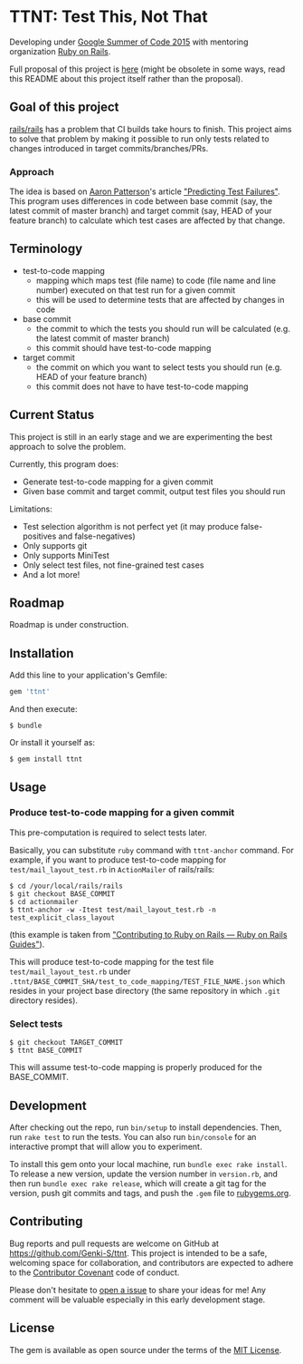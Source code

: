 # TTNT: Test This, Not That

Developing under [Google Summer of Code 2015](http://www.google-melange.com/gsoc/homepage/google/gsoc2015) with mentoring organization [Ruby on Rails](http://rubyonrails.org/).

Full proposal of this project is [here](https://github.com/Genki-S/gsoc2015/blob/master/proposal.md) (might be obsolete in some ways, read this README about this project itself rather than the proposal).

## Goal of this project

[rails/rails](https://github.com/rails/rails) has a problem that CI builds take hours to finish. This project aims to solve that problem by making it possible to run only tests related to changes introduced in target commits/branches/PRs.

### Approach

The idea is based on [Aaron Patterson](https://twitter.com/tenderlove)'s article ["Predicting Test Failures"](http://tenderlovemaking.com/2015/02/13/predicting-test-failues.html). This program uses differences in code between base commit (say, the latest commit of master branch) and target commit (say, HEAD of your feature branch) to calculate which test cases are affected by that change.

## Terminology

- test-to-code mapping
    - mapping which maps test (file name) to code (file name and line number) executed on that test run for a given commit
    - this will be used to determine tests that are affected by changes in code
- base commit
    - the commit to which the tests you should run will be calculated (e.g. the latest commit of master branch)
    - this commit should have test-to-code mapping
- target commit
    - the commit on which you want to select tests you should run (e.g. HEAD of your feature branch)
    - this commit does not have to have test-to-code mapping

## Current Status

This project is still in an early stage and we are experimenting the best approach to solve the problem.

Currently, this program does:

- Generate test-to-code mapping for a given commit
- Given base commit and target commit, output test files you should run

Limitations:

- Test selection algorithm is not perfect yet (it may produce false-positives and false-negatives)
- Only supports git
- Only supports MiniTest
- Only select test files, not fine-grained test cases
- And a lot more!

## Roadmap

Roadmap is under construction.

## Installation

Add this line to your application's Gemfile:

```ruby
gem 'ttnt'
```

And then execute:

    $ bundle

Or install it yourself as:

    $ gem install ttnt

## Usage

### Produce test-to-code mapping for a given commit

This pre-computation is required to select tests later.

Basically, you can substitute `ruby` command with `ttnt-anchor` command.
For example, if you want to produce test-to-code mapping for `test/mail_layout_test.rb` in `ActionMailer` of rails/rails:

```
$ cd /your/local/rails/rails
$ git checkout BASE_COMMIT
$ cd actionmailer
$ ttnt-anchor -w -Itest test/mail_layout_test.rb -n test_explicit_class_layout
```

(this example is taken from ["Contributing to Ruby on Rails — Ruby on Rails Guides"](http://edgeguides.rubyonrails.org/contributing_to_ruby_on_rails.html#running-tests)).

This will produce test-to-code mapping for the test file `test/mail_layout_test.rb` under `.ttnt/BASE_COMMIT_SHA/test_to_code_mapping/TEST_FILE_NAME.json` which resides in your project base directory (the same repository in which `.git` directory resides).

### Select tests

```
$ git checkout TARGET_COMMIT
$ ttnt BASE_COMMIT
```

This will assume test-to-code mapping is properly produced for the BASE\_COMMIT.

## Development

After checking out the repo, run `bin/setup` to install dependencies. Then, run `rake test` to run the tests. You can also run `bin/console` for an interactive prompt that will allow you to experiment.

To install this gem onto your local machine, run `bundle exec rake install`. To release a new version, update the version number in `version.rb`, and then run `bundle exec rake release`, which will create a git tag for the version, push git commits and tags, and push the `.gem` file to [rubygems.org](https://rubygems.org).

## Contributing

Bug reports and pull requests are welcome on GitHub at https://github.com/Genki-S/ttnt. This project is intended to be a safe, welcoming space for collaboration, and contributors are expected to adhere to the [Contributor Covenant](contributor-covenant.org) code of conduct.

Please don't hesitate to [open a issue](https://github.com/Genki-S/ttnt/issues/new) to share your ideas for me! Any comment will be valuable especially in this early development stage.

## License

The gem is available as open source under the terms of the [MIT License](http://opensource.org/licenses/MIT).

